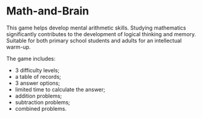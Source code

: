 # Math-and-Brain


This game helps develop mental arithmetic skills.
Studying mathematics significantly contributes to the development of logical thinking and memory.
Suitable for both primary school students and adults for an intellectual warm-up.

The game includes:
- 3 difficulty levels;
- a table of records;
- 3 answer options;
- limited time to calculate the answer;
- addition problems;
- subtraction problems;
- combined problems.
